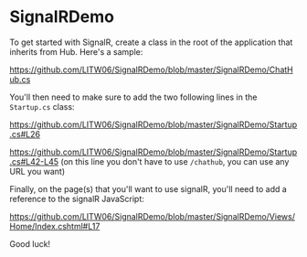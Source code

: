 # SignalRDemo

To get started with SignalR, create a class in the root of the application that inherits from Hub. Here's a sample:

https://github.com/LITW06/SignalRDemo/blob/master/SignalRDemo/ChatHub.cs

You'll then need to make sure to add the two following lines in the `Startup.cs` class:

https://github.com/LITW06/SignalRDemo/blob/master/SignalRDemo/Startup.cs#L26

https://github.com/LITW06/SignalRDemo/blob/master/SignalRDemo/Startup.cs#L42-L45 (on this line you don't have to use `/chathub`, you can use any URL you want)

Finally, on the page(s) that you'll want to use signalR, you'll need to add a reference to the signalR JavaScript:

https://github.com/LITW06/SignalRDemo/blob/master/SignalRDemo/Views/Home/Index.cshtml#L17

Good luck!
